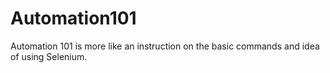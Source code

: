 # Automation101
Automation 101 is more like an instruction on the basic commands and idea of using Selenium.
